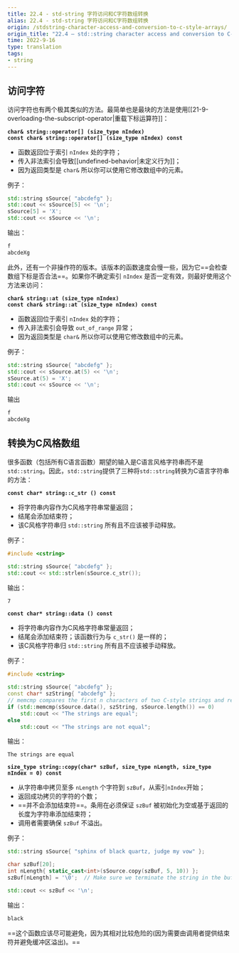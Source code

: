 ```yaml
---
title: 22.4 - std-string 字符访问和C字符数组转换
alias: 22.4 - std-string 字符访问和C字符数组转换
origin: /stdstring-character-access-and-conversion-to-c-style-arrays/
origin_title: "22.4 — std::string character access and conversion to C-style arrays"
time: 2022-9-16
type: translation
tags:
- string
---
```





## 访问字符

访问字符也有两个极其类似的方法。最简单也是最块的方法是使用[[21-9-overloading-the-subscript-operator|重载下标运算符]]：

**`char& string::operator[] (size_type nIndex)`**  
**`const char& string::operator[] (size_type nIndex) const`**

-   函数返回位于索引 `nIndex` 处的字符；
-   传入非法索引会导致[[undefined-behavior|未定义行为]]；
-   因为返回类型是 `char&` 所以你可以使用它修改数组中的元素。

例子：

```cpp
std::string sSource{ "abcdefg" };
std::cout << sSource[5] << '\n';
sSource[5] = 'X';
std::cout << sSource << '\n';
```

输出：

```bash
f
abcdeXg
```

此外，还有一个非操作符的版本。该版本的函数速度会慢一些，因为它==会检查数组下标是否合法==。如果你不确定索引 `nIndex` 是否一定有效，则最好使用这个方法来访问：

**`char& string::at (size_type nIndex)`**  
**`const char& string::at (size_type nIndex) const`**

-  函数返回位于索引 `nIndex` 处的字符；
-  传入非法索引会导致 `out_of_range` 异常；
-  因为返回类型是 `char&` 所以你可以使用它修改数组中的元素。


例子：

```cpp
std::string sSource{ "abcdefg" };
std::cout << sSource.at(5) << '\n';
sSource.at(5) = 'X';
std::cout << sSource << '\n';
```

输出

```bash
f
abcdeXg
```

## 转换为C风格数组

很多函数（包括所有C语言函数）期望的输入是C语言风格字符串而不是`std::string`。因此，`std::string`提供了三种将`std::string`转换为C语言字符串的方法：

**`const char* string::c_str () const`**

- 将字符串内容作为C风格字符串常量返回；
- 结尾会添加结束符；
- 该C风格字符串归 `std::string` 所有且不应该被手动释放。

例子：

```cpp
#include <cstring>

std::string sSource{ "abcdefg" };
std::cout << std::strlen(sSource.c_str());
```

输出：

```bash
7
```

**`const char* string::data () const`**

-  将字符串内容作为C风格字符串常量返回；
-  结尾会添加结束符；该函数行为与 `c_str()` 是一样的；
-  该C风格字符串归 `std::string` 所有且不应该被手动释放。

例子：

```cpp
#include <cstring>

std::string sSource{ "abcdefg" };
const char* szString{ "abcdefg" };
// memcmp compares the first n characters of two C-style strings and returns 0 if they are equal
if (std::memcmp(sSource.data(), szString, sSource.length()) == 0)
    std::cout << "The strings are equal";
else
    std::cout << "The strings are not equal";
```

输出：

```
The strings are equal
```

**`size_type string::copy(char* szBuf, size_type nLength, size_type nIndex = 0) const`**

-   从字符串中拷贝至多 `nLength` 个字符到 `szBuf`，从索引`nIndex`开始；
-   返回成功拷贝的字符的个数；
-   ==并不会添加结束符==。条用在必须保证 `szBuf` 被初始化为空或基于返回的长度为字符串添加结束符；
-   调用者需要确保 `szBuf` 不溢出。

例子：

```cpp
std::string sSource{ "sphinx of black quartz, judge my vow" };

char szBuf[20];
int nLength{ static_cast<int>(sSource.copy(szBuf, 5, 10)) };
szBuf[nLength] = '\0';  // Make sure we terminate the string in the buffer

std::cout << szBuf << '\n';
```

输出：

```bash
black
```

==这个函数应该尽可能避免，因为其相对比较危险的(因为需要由调用者提供结束符并避免缓冲区溢出)。==

